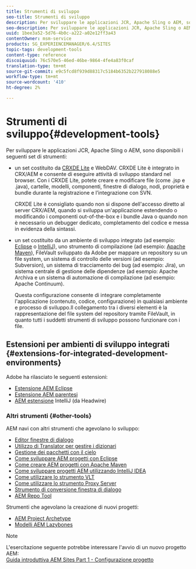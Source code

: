 ```yaml
---
title: Strumenti di sviluppo
seo-title: Strumenti di sviluppo
description: Per sviluppare le applicazioni JCR, Apache Sling o AEM, sono disponibili diversi set di strumenti
seo-description: Per sviluppare le applicazioni JCR, Apache Sling o AEM, sono disponibili diversi set di strumenti
uuid: 1bee3a52-5d76-4b0c-a222-a02e12ff3a43
contentOwner: msm-service
products: SG_EXPERIENCEMANAGER/6.4/SITES
topic-tags: development-tools
content-type: reference
discoiquuid: 76c570e5-46ed-46be-9864-4fe4a83f0caf
translation-type: tm+mt
source-git-commit: e9c5fcd8f939d88317c5184b6352b227918088e5
workflow-type: tm+mt
source-wordcount: '410'
ht-degree: 2%

---
```



# Strumenti di sviluppo{#development-tools}

Per sviluppare le applicazioni JCR, Apache Sling o AEM, sono disponibili i seguenti set di strumenti:

* un set costituito da [CRXDE Lite](/help/sites-developing/developing-with-crxde-lite.md) e WebDAV. CRXDE Lite è integrato in CRX/AEM e consente di eseguire attività di sviluppo standard nel browser. Con i CRXDE Lite, potete creare e modificare file (come .jsp e .java), cartelle, modelli, componenti, finestre di dialogo, nodi, proprietà e bundle durante la registrazione e l’integrazione con SVN.

   CRXDE Lite è consigliato quando non si dispone dell&#39;accesso diretto al server CRX/AEM, quando si sviluppa un&#39;applicazione estendendo o modificando i componenti out-of-the-box e i bundle Java o quando non è necessario un debugger dedicato, completamento del codice e messa in evidenza della sintassi.

* un set costituito da un ambiente di sviluppo integrato (ad esempio: [Eclipse](/help/sites-developing/howto-projects-eclipse.md) o [IntelliJ](/help/sites-developing/ht-intellij.md)), uno strumento di compilazione (ad esempio: [Apache Maven](/help/sites-developing/ht-projects-maven.md)), FileVault sviluppato da  Adobe per mappare un repository su un file system, un sistema di controllo delle versioni (ad esempio: Subversion), un sistema di tracciamento dei bug (ad esempio: Jira), un sistema centrale di gestione delle dipendenze (ad esempio: Apache Archiva e un sistema di automazione di compilazione (ad esempio: Apache Continuum).

   Questa configurazione consente di integrare completamente l&#39;applicazione (contenuto, codice, configurazione) in qualsiasi ambiente e processo di sviluppo.Il collegamento tra i diversi elementi è la rappresentazione del file system del repository tramite FileVault, in quanto tutti i suddetti strumenti di sviluppo possono funzionare con i file.

## Estensioni per ambienti di sviluppo integrati {#extensions-for-integrated-development-environments}

 Adobe ha rilasciato le seguenti estensioni:

* [Estensione AEM Eclipse](/help/sites-developing/aem-eclipse.md)
* [Estensione AEM parentesi](/help/sites-developing/aem-brackets.md)
* [AEM estensione](https://github.com/headwirecom/aem-ide-tooling-4-intellij/blob/master/documenation/AEM%20Tooling%20Plugin%20for%20IntelliJ%20IDEA.pdf)  IntelliJ (da Headwire)

### Altri strumenti {#other-tools}

AEM navi con altri strumenti che agevolano lo sviluppo:

* [Editor finestre di dialogo](/help/sites-developing/dialog-editor.md)
* [Utilizzo di Translator per gestire i dizionari](/help/sites-developing/i18n-translator.md)
* [Gestione dei pacchetti con il cielo](/help/sites-developing/vlt-mavenplugin.md)
* [Come sviluppare AEM progetti con Eclipse](/help/sites-developing/howto-projects-eclipse.md)
* [Come creare AEM progetti con Apache Maven](/help/sites-developing/ht-projects-maven.md)
* [Come sviluppare progetti AEM utilizzando IntelliJ IDEA](/help/sites-developing/ht-intellij.md)
* [Come utilizzare lo strumento VLT](/help/sites-developing/ht-vlttool.md)
* [Come utilizzare lo strumento Proxy Server](/help/sites-developing/ht-proxy-server.md)
* [Strumento di conversione finestra di dialogo](/help/sites-developing/dialog-conversion.md)
* [AEM Repo Tool](/help/sites-developing/aem-repo-tool.md)

Strumenti che agevolano la creazione di nuovi progetti:

* [AEM Project Archetype](https://github.com/Adobe-Marketing-Cloud/aem-project-archetype)
* [Modelli AEM Lazybones](https://github.com/Adobe-Consulting-Services/lazybones-aem-templates)

>[!NOTE]
>
>L&#39;esercitazione seguente potrebbe interessare l&#39;avvio di un nuovo progetto AEM:\
>[Guida introduttiva  AEM Sites Part 1 - Configurazione progetto](https://helpx.adobe.com/experience-manager/kt/sites/using/getting-started-wknd-tutorial-develop/part1.html)

